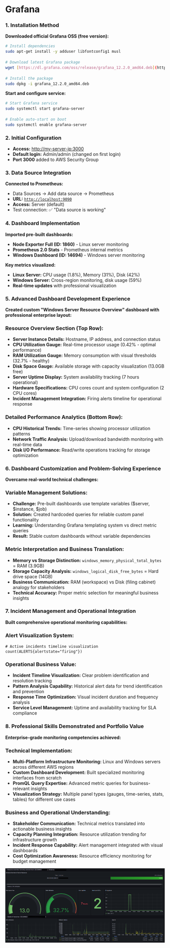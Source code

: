 # Grafana


### 1. Installation Method

**Downloaded official Grafana OSS (free version):**

```bash
# Install dependencies
sudo apt-get install -y adduser libfontconfig1 musl

# Download latest Grafana package
wget [https://dl.grafana.com/oss/release/grafana_12.2.0_amd64.deb](https://dl.grafana.com/oss/release/grafana_12.2.0_amd64.deb)

# Install the package
sudo dpkg -i grafana_12.2.0_amd64.deb
```

**Start and configure service:**

```bash
# Start Grafana service
sudo systemctl start grafana-server

# Enable auto-start on boot
sudo systemctl enable grafana-server
```

### 2. Initial Configuration

- **Access:** [http://my-server-ip:3000](http://your-server-ip:3000)
- **Default login:** Admin/admin (changed on first login)
- **Port 3000** added to AWS Security Group

### 3. Data Source Integration

**Connected to Prometheus:**

- Data Sources → Add data source → Prometheus
- **URL:** [`http://localhost:9090`](http://localhost:9090)
- **Access:** Server (default)
- Test connection: ✅ "Data source is working"

### 4. Dashboard Implementation

**Imported pre-built dashboards:**

- **Node Exporter Full (ID: 1860)** - Linux server monitoring
- **Prometheus 2.0 Stats** - Prometheus internal metrics
- **Windows Dashboard (ID: 14694)** - Windows server monitoring

**Key metrics visualized:**

- **Linux Server:** CPU usage (1.8%), Memory (31%), Disk (42%)
- **Windows Server:** Cross-region monitoring, disk usage (59%)
- **Real-time updates** with professional visualization

### 5. Advanced Dashboard Development Experience

**Created custom "Windows Server Resource Overview" dashboard with professional enterprise layout:**

### **Resource Overview Section (Top Row):**

- **Server Instance Details:** Hostname, IP address, and connection status
- **CPU Utilization Gauge:** Real-time processor usage (0.42% - optimal performance)
- **RAM Utilization Gauge:** Memory consumption with visual thresholds (32.7% - healthy)
- **Disk Space Gauge:** Available storage with capacity visualization (13.0GB free)
- **Server Uptime Display:** System availability tracking (7 hours operational)
- **Hardware Specifications:** CPU cores count and system configuration (2 CPU cores)
- **Incident Management Integration:** Firing alerts timeline for operational response

### **Detailed Performance Analytics (Bottom Row):**

- **CPU Historical Trends:** Time-series showing processor utilization patterns
- **Network Traffic Analysis:** Upload/download bandwidth monitoring with real-time data
- **Disk I/O Performance:** Read/write operations tracking for storage optimization

### 6. Dashboard Customization and Problem-Solving Experience

**Overcame real-world technical challenges:**

### **Variable Management Solutions:**

- **Challenge:** Pre-built dashboards use template variables ($server, $instance, $job)
- **Solution:** Created hardcoded queries for reliable custom panel functionality
- **Learning:** Understanding Grafana templating system vs direct metric queries
- **Result:** Stable custom dashboards without variable dependencies

### **Metric Interpretation and Business Translation:**

- **Memory vs Storage Distinction:** `windows_memory_physical_total_bytes` = RAM (3.9GB)
- **Storage Capacity Analysis:** `windows_logical_disk_free_bytes` = Hard drive space (14GB)
- **Business Communication:** RAM (workspace) vs Disk (filing cabinet) analogy for stakeholders
- **Technical Accuracy:** Proper metric selection for meaningful business insights

### 7. Incident Management and Operational Integration

**Built comprehensive operational monitoring capabilities:**

### **Alert Visualization System:**

```
# Active incidents timeline visualization
count(ALERTS{alertstate="firing"})
```

### **Operational Business Value:**

- **Incident Timeline Visualization:** Clear problem identification and resolution tracking
- **Pattern Analysis Capability:** Historical alert data for trend identification and prevention
- **Response Time Optimization:** Visual incident duration and frequency analysis
- **Service Level Management:** Uptime and availability tracking for SLA compliance

### 8. Professional Skills Demonstrated and Portfolio Value

**Enterprise-grade monitoring competencies achieved:**

### **Technical Implementation:**

- **Multi-Platform Infrastructure Monitoring:** Linux and Windows servers across different AWS regions
- **Custom Dashboard Development:** Built specialized monitoring interfaces from scratch
- **PromQL Query Expertise:** Advanced metric queries for business-relevant insights
- **Visualization Strategy:** Multiple panel types (gauges, time-series, stats, tables) for different use cases

### **Business and Operational Understanding:**

- **Stakeholder Communication:** Technical metrics translated into actionable business insights
- **Capacity Planning Integration:** Resource utilization trending for infrastructure growth
- **Incident Response Capability:** Alert management integrated with visual dashboards
- **Cost Optimization Awareness:** Resource efficiency monitoring for budget management

![image24.png](https://github.com/AndrejGitH/Homelab-Monitoring/blob/master/images/image%2024.png?raw=true)
